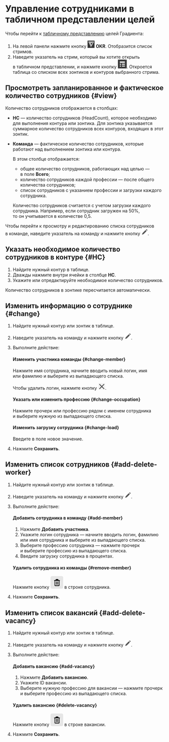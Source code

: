 # Управление сотрудниками в табличном представлении целей

Чтобы перейти к [табличному представлению](table-view.md) целей Градиента:

1. На левой панели нажмите кнопку ![](_assets/ico-okr-nav.png) **OKR**. Отобразится список стримов.
1. Наведите указатель на стрим, который вы хотите открыть в табличном представлении, и нажмите кнопку ![](_assets/ico-table-view.png).
Откроется таблица со списком всех зонтиков и контуров выбранного стрима.
    
## Просмотреть запланированное и фактическое количество сотрудников {#view}

Количество сотрудников отображается в столбцах:

* **HC** — количество сотрудников (HeadCount), которое необходимо для выполнения контура или зонтика. Для зонтика указывается суммарное количество сотрудников всех контуров, входящих в этот зонтик.
* **Команда** — фактическое количество сотрудников, которые работают над выполнением зонтика или контура.
    
    В этом столбце отображается:
    * общее количество сотрудников, работающих над целью — в поле **Всего**;
    * количество сотрудников каждой профессии — после общего количества сотрудников;
    * список сотрудников с указанием профессии и загрузки каждого сотрудника.
    
    Количество сотрудников считается с учетом загрузки каждого сотрудника. Например, если сотрудник загружен на 50%, то он учитывается в количестве 0,5.  

Чтобы перейти к просмотру и редактированию списка сотрудников в команде, наведите указатель на команду и нажмите кнопку ![](_assets/ico-edit.png).

## Указать необходимое количество сотрудников в контуре {#HC}

1. Найдите нужный контур в таблице.
1. Дважды нажмите внутри ячейки в столбце **HC**.
1. Укажите или отредактируйте необходимое количество сотрудников.

Количество сотрудников в зонтике пересчитается автоматически.

## Изменить информацию о сотруднике {#change}

1. Найдите нужный контур или зонтик в таблице.
1. Наведите указатель на команду и нажмите кнопку ![](_assets/ico-edit.png).
1. Выполните действие:
    
    #### Изменить участника команды {#change-member}
    
    Нажмите имя сотрудника, начните вводить новый логин, имя или фамилию и выберите из выпадающего списка.
    
    Чтобы удалить логин, нажмите кнопку ![](_assets/ico-del-cross.png).
    
    #### Указать или изменить профессию {#change-occupation}
    
    Нажмите прочерк или профессию рядом с именем сотрудника и выберите нужную из выпадающего списка.

    #### Изменить загрузку сотрудника {#change-load}

    Введите в поле новое значение.
    
1. Нажмите **Сохранить**.

## Изменить список сотрудников {#add-delete-worker}

1. Найдите нужный контур или зонтик в таблице.
1. Наведите указатель на команду и нажмите кнопку ![](_assets/ico-edit.png).
1. Выполните действие:
    
    #### Добавить сотрудника в команду {#add-member}
    
    1. Нажмите **Добавить участника**.
    1. Укажите логин сотрудника — начните вводить логин, фамилию или имя сотрудника и выберите из выпадающего списка.
    1. Выберите профессию сотрудника — нажмите прочерк и выберите профессию из выпадающего списка.
    1. Введите загрузку сотрудника в процентах.
    
    #### Удалить сотрудника из команды {#remove-member}

    Нажмите кнопку ![](_assets/delete.png) в строке сотрудника.
    
1. Нажмите **Сохранить**.

## Изменить список вакансий {#add-delete-vacancy}

1. Найдите нужный контур или зонтик в таблице.
1. Наведите указатель на команду и нажмите кнопку ![](_assets/ico-edit.png).
1. Выполните действие:
    
    #### Добавить вакансию {#add-vacancy}
    
    1. Нажмите **Добавить вакансию**.
    1. Укажите ID вакансии.
    1. Выберите нужную профессию для вакансии — нажмите прочерк и выберите профессию из выпадающего списка.
    
    #### Удалить вакансию {#delete-vacancy}

    Нажмите кнопку ![](_assets/delete.png) в строке вакансии.
    
1. Нажмите **Сохранить**.
